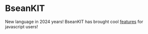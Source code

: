 # BseanKIT
New language in 2024 years!
BseanKIT has brought cool [features](feature.md) for javascript users!
